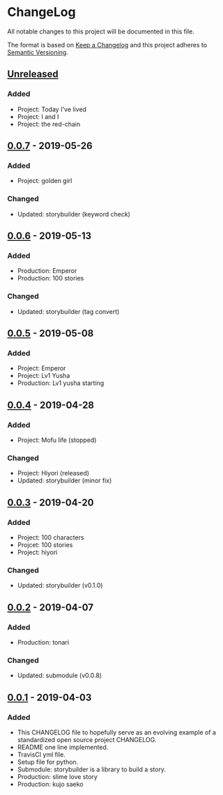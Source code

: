 # ChangeLog
All notable changes to this project will be documented in this file.

The format is based on [Keep a Changelog](http://keepachangelog.com/en/1.0.0/)
and this project adheres to [Semantic Versioning](http://semver.org/spec/v2.0.0.html).

## [Unreleased]
### Added
- Project: Today I've lived
- Project: I and I
- Project: the red-chain

## [0.0.7] - 2019-05-26
### Added
- Project: golden girl
### Changed
- Updated: storybuilder (keyword check)

## [0.0.6] - 2019-05-13
### Added
- Production: Emperor
- Production: 100 stories
### Changed
- Updated: storybuilder (tag convert)

## [0.0.5] - 2019-05-08
### Added
- Project: Emperor
- Project: Lv1 Yusha
- Production: Lv1 yusha starting

## [0.0.4] - 2019-04-28
### Added
- Project: Mofu life (stopped)
### Changed
- Project: Hiyori (released)
- Updated: storybuilder (minor fix)

## [0.0.3] - 2019-04-20
### Added
- Project: 100 characters
- Projcet: 100 stories
- Project: hiyori
### Changed
- Updated: storybuilder (v0.1.0)

## [0.0.2] - 2019-04-07
### Added
- Production: tonari
### Changed
- Updated: submodule (v0.0.8)

## [0.0.1] - 2019-04-03
### Added
- This CHANGELOG file to hopefully serve as an evolving example of a standardized open source project CHANGELOG.
- README one line implemented.
- TravisCI yml file.
- Setup file for python.
- Submodule: storybuilder is a library to build a story.
- Production: slime love story
- Production: kujo saeko

[Unreleased]: https://github.com/nagisc007/prj_estar/compare/v0.0.7...HEAD
[0.0.7]: https://github.com/nagisc007/prj_estar/releases/v0.0.7
[0.0.6]: https://github.com/nagisc007/prj_estar/releases/v0.0.6
[0.0.5]: https://github.com/nagisc007/prj_estar/releases/v0.0.5
[0.0.4]: https://github.com/nagisc007/prj_estar/releases/v0.0.4
[0.0.3]: https://github.com/nagisc007/prj_estar/releases/v0.0.3
[0.0.2]: https://github.com/nagisc007/prj_estar/releases/v0.0.2
[0.0.1]: https://github.com/nagisc007/prj_estar/releases/v0.0.1
